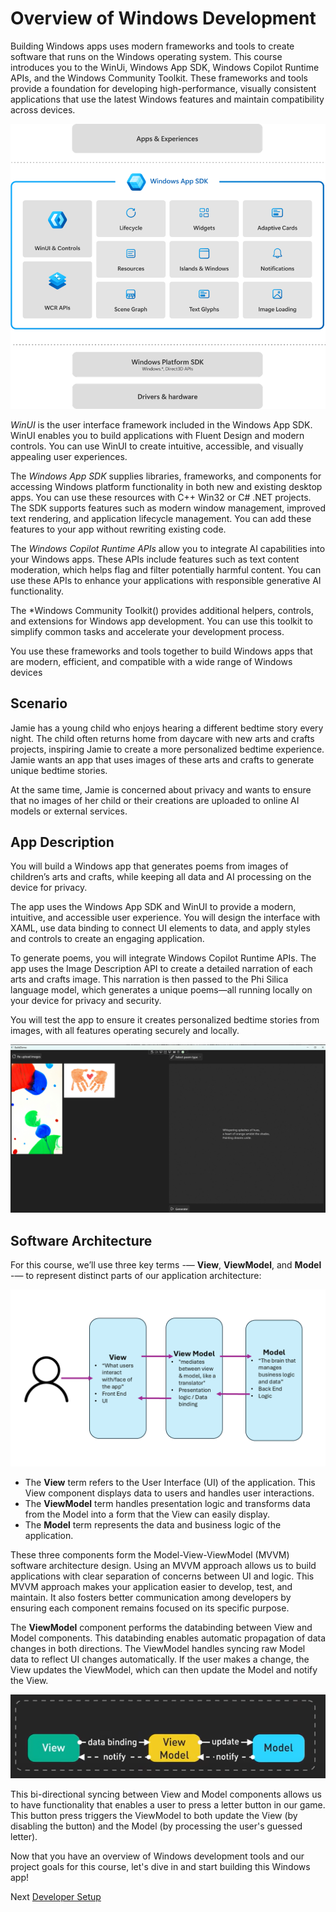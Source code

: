 # Overview of Windows Development

Building Windows apps uses modern frameworks and tools to create software that runs on the Windows operating system. This course introduces you to the WinUi, Windows App SDK, Windows Copilot Runtime APIs, and the Windows Community Toolkit. These frameworks and tools provide a foundation for developing high-performance, visually consistent applications that use the latest Windows features and maintain compatibility across devices.

![Diagram of Native Windows Development ](assets/techstack.png)


*WinUI* is the user interface framework included in the Windows App SDK. WinUI enables you to build applications with Fluent Design and modern controls. You can use WinUI to create intuitive, accessible, and visually appealing user experiences.

The *Windows App SDK* supplies libraries, frameworks, and components for accessing Windows platform functionality in both new and existing desktop apps. You can use these resources with C++ Win32 or C# .NET projects. The SDK supports features such as modern window management, improved text rendering, and application lifecycle management. You can add these features to your app without rewriting existing code.

The *Windows Copilot Runtime APIs* allow you to integrate AI capabilities into your Windows apps. These APIs include features such as text content moderation, which helps flag and filter potentially harmful content. You can use these APIs to enhance your applications with responsible generative AI functionality.

The *Windows Community Toolkit() provides additional helpers, controls, and extensions for Windows app development. You can use this toolkit to simplify common tasks and accelerate your development process.

You use these frameworks and tools together to build Windows apps that are modern, efficient, and compatible with a wide range of Windows devices


## Scenario
Jamie has a young child who enjoys hearing a different bedtime story every night. The child often returns home from daycare with new arts and crafts projects, inspiring Jamie to create a more personalized bedtime experience. Jamie wants an app that uses images of these arts and crafts to generate unique bedtime stories.

At the same time, Jamie is concerned about privacy and wants to ensure that no images of her child or their creations are uploaded to online AI models or external services.

## App Description
You will build a Windows app that generates poems from images of children’s arts and crafts, while keeping all data and AI processing on the device for privacy.

The app uses the Windows App SDK and WinUI to provide a modern, intuitive, and accessible user experience. You will design the interface with XAML, use data binding to connect UI elements to data, and apply styles and controls to create an engaging application.

To generate poems, you will integrate Windows Copilot Runtime APIs. The app uses the Image Description API to create a detailed narration of each arts and crafts image. This narration is then passed to the Phi Silica language model, which generates a unique poems—all running locally on your device for privacy and security.

You will test the app to ensure it creates personalized bedtime stories from images, with all features operating securely and locally.

![Screenshot of Poem Generator](assets/Screenshot-poem-geneartor.png)


## Software Architecture

For this course, we’ll use three key terms -— **View**, **ViewModel**, and **Model** -— to represent distinct parts of our application architecture:

![Diagram of MVVM](assets/mvvm-intro.png)


- The **View** term refers to the User Interface (UI) of the application. This View component displays data to users and handles user interactions.
- The **ViewModel** term handles presentation logic and transforms data from the Model into a form that the View can easily display.
- The **Model** term represents the data and business logic of the application.

These three components form the Model-View-ViewModel (MVVM) software architecture design. Using an MVVM approach allows us to build applications with clear separation of concerns between UI and logic. This MVVM approach makes your application easier to develop, test, and maintain. It also fosters better communication among developers by ensuring each component remains focused on its specific purpose.

The **ViewModel** component performs the databinding between View and Model components. This databinding enables automatic propagation of data changes in both directions. The ViewModel handles syncing raw Model data to reflect UI changes automatically. If the user makes a change, the View updates the ViewModel, which can then update the Model and notify the View.

![Diagram of MVVM being bi-directional](assets/mvvm-bi-directional-syncing.png)


This bi-directional syncing between View and Model components allows us to have functionality that enables a user to press a letter button in our game. This button press triggers the ViewModel to both update the View (by disabling the button) and the Model (by processing the user's guessed letter).

Now that you have an overview of Windows development tools and our project goals for this course, let's dive in and start building this Windows app!


Next [Developer Setup](../2-dev-setup.md)